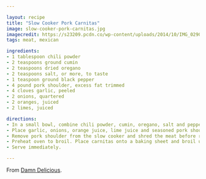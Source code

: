 ```yaml
---

layout: recipe
title: "Slow Cooker Pork Carnitas"
image: slow-cooker-pork-carnitas.jpg
imagecredit: https://s23209.pcdn.co/wp-content/uploads/2014/10/IMG_0290edit-copy-360x360.jpg
tags: meat, mexican

ingredients:
- 1 tablespoon chili powder
- 2 teaspoons ground cumin
- 2 teaspoons dried oregano
- 2 teaspoons salt, or more, to taste
- 1 teaspoon ground black pepper
- 4 pound pork shoulder, excess fat trimmed
- 4 cloves garlic, peeled
- 2 onions, quartered
- 2 oranges, juiced
- 2 limes, juiced

directions:
- In a small bowl, combine chili powder, cumin, oregano, salt and pepper. Season pork shoulder with spice mixture, rubbing in thoroughly on all sides.
- Place garlic, onions, orange juice, lime juice and seasoned pork shoulder into a slow cooker. Cover and cook on low heat for 8 hours or high for 4-5 hours.
- Remove pork shoulder from the slow cooker and shred the meat before returning to the pot with the juices; season with salt and pepper, to taste, if needed. Cover and keep warm for an additional 30 minutes.
- Preheat oven to broil. Place carnitas onto a baking sheet and broil until crisp and crusted, about 3-4 minutes.
- Serve immediately.

---
```


From [Damn Delicious](https://damndelicious.net/2014/10/10/slow-cooker-pork-carnitas/).
